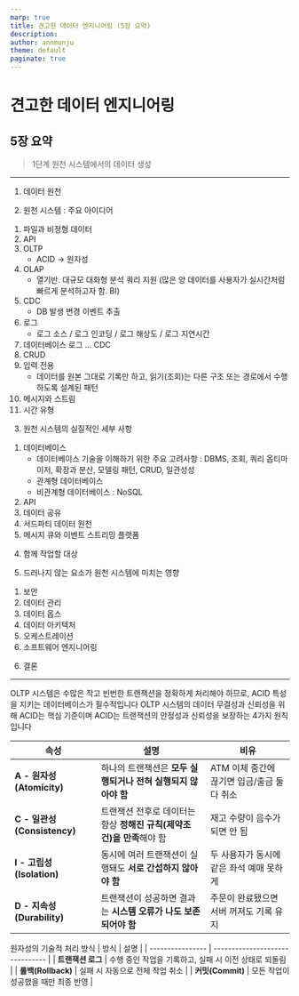 ```yaml
---
marp: true
title: 견고한 데이터 엔지니어링 (5장 요약)
description: 
author: annmunju
theme: default
paginate: true
---
```


# 견고한 데이터 엔지니어링
## 5장 요약

> 1단계
> 원천 시스템에서의 데이터 생성

---



1. 데이터 원천

2. 원천 시스템 : 주요 아이디어
1) 파일과 비정형 데이터
2) API
3) OLTP
    - ACID -> 원자성
4) OLAP
    - 열기반. 대규모 대화형 분석 쿼리 지원 (많은 양 데이터를 사용자가 실시간처럼 빠르게 분석하고자 함. BI)
5) CDC
    - DB 발생 변경 이벤트 추출
6) 로그
    - 로그 소스 / 로그 인코딩 / 로그 해상도 / 로그 지연시간
7) 데이터베이스 로그 ... CDC
8) CRUD
9) 입력 전용
    - 데이터를 원본 그대로 기록만 하고, 읽기(조회)는 다른 구조 또는 경로에서 수행하도록 설계된 패턴
10) 메시지와 스트림
11) 시간 유형

3. 원천 시스템의 실질적인 세부 사항
1) 데이터베이스
    - 데이터베이스 기술을 이해하기 위한 주요 고려사항 : DBMS, 조회, 쿼리 옵티마이저, 확장과 분산, 모델링 패턴, CRUD, 일관성성
    - 관계형 데이터베이스
    - 비관계형 데이터베이스 : NoSQL
2) API
3) 데이터 공유
4) 서드파티 데이터 원천
5) 메시지 큐와 이벤트 스트리밍 플랫폼

4. 함께 작업할 대상

5. 드러나지 않는 요소가 원천 시스템에 미치는 영향
1) 보안
2) 데이터 관리
3) 데이터 옵스
4) 데이터 아키텍처
5) 오케스트레이션
5) 소프트웨어 엔지니어링

6. 결론

---

OLTP 시스템은 수많은 작고 빈번한 트랜잭션을 정확하게 처리해야 하므로,
ACID 특성을 지키는 데이터베이스가 필수적입니다
OLTP 시스템의 데이터 무결성과 신뢰성을 위해 ACID는 핵심 기준이며
ACID는 트랜잭션의 안정성과 신뢰성을 보장하는 4가지 원칙입니다

| 속성                        | 설명                                        | 비유                          |
| ------------------------- | ----------------------------------------- | --------------------------- |
| **A - 원자성 (Atomicity)**   | 하나의 트랜잭션은 **모두 실행되거나 전혀 실행되지 않아야 함**      | ATM 이체 중간에 끊기면 입금/출금 둘 다 취소 |
| **C - 일관성 (Consistency)** | 트랜잭션 전후로 데이터는 항상 **정해진 규칙(제약조건)을 만족**해야 함 | 재고 수량이 음수가 되면 안 됨           |
| **I - 고립성 (Isolation)**   | 동시에 여러 트랜잭션이 실행돼도 **서로 간섭하지 않아야 함**       | 두 사용자가 동시에 같은 좌석 예매 못하게     |
| **D - 지속성 (Durability)**  | 트랜잭션이 성공하면 결과는 **시스템 오류가 나도 보존되어야 함**     | 주문이 완료됐으면 서버 꺼져도 기록 유지      |


원자성의 기술적 처리 방식
| 방식               | 설명                              |
| ---------------- | ------------------------------- |
| **트랜잭션 로그**      | 수행 중인 작업을 기록하고, 실패 시 이전 상태로 되돌림 |
| **롤백(Rollback)** | 실패 시 자동으로 전체 작업 취소              |
| **커밋(Commit)**   | 모든 작업이 성공했을 때만 최종 반영            |
